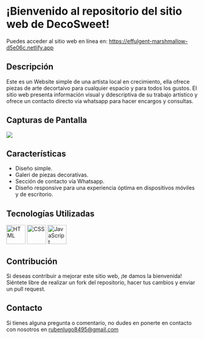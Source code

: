 <h1>¡Bienvenido al repositorio del sitio web de DecoSweet!</h1>

Puedes acceder al sitio web en línea en: https://effulgent-marshmallow-d5e06c.netlify.app
## Descripción

Este es un Website simple de una artista local en crecimiento, ella ofrece piezas de arte decortaivo para cualquier espacio y para todos los gustos. El sitio web presenta información visual y ddescriptiva de su trabajo artistico y ofrece un contacto directo via whatsapp para hacer encargos y consultas.

## Capturas de Pantalla

<img src="https://raw.githubusercontent.com/ruben-lugo1/DecoSweet-Website/main/Frame%201.jpg">

## Características

- Diseño simple.
- Galeri de piezas decorativas.
- Sección de contacto vía Whatsapp.
- Diseño responsive para una experiencia óptima en dispositivos móviles y de escritorio.

## Tecnologías Utilizadas

<div aline="left">
<div>
<img src="https://img.icons8.com/color/1x/html-5.png" title="HTML" alt="HTML" width="50" height="50"/>
<img src="https://img.icons8.com/color/1x/css3.png" title="CSS" alt="CSS" width="50" height="50"/>
<img src="https://img.icons8.com/color/1x/javascript.png" title="JavaScript" alt="JavaScript" width="50" height="50"/>
</div>

## Contribución

Si deseas contribuir a mejorar este sitio web, ¡te damos la bienvenida! Siéntete libre de realizar un fork del repositorio, hacer tus cambios y enviar un pull request.

## Contacto

Si tienes alguna pregunta o comentario, no dudes en ponerte en contacto con nosotros en rubenlugo8495@gmail.com
